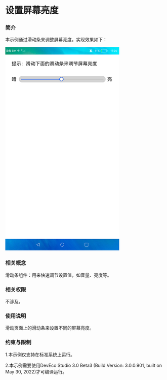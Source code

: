 # 设置屏幕亮度

### 简介

本示例通过滑动条来调整屏幕亮度。实现效果如下：

![](screenshots/device/page.png)

### 相关概念

滑动条组件：用来快速调节设置值，如音量、亮度等。

### 相关权限

不涉及。

### 使用说明

滑动页面上的滑动条来设置不同的屏幕亮度。

### 约束与限制

1.本示例仅支持在标准系统上运行。

2.本示例需要使用DevEco Studio 3.0 Beta3 (Build Version: 3.0.0.901, built on May 30, 2022)才可编译运行。

